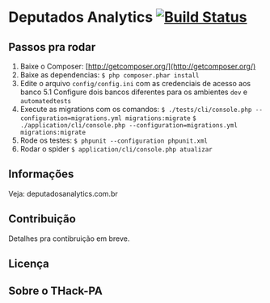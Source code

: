 Deputados Analytics [![Build Status](https://secure.travis-ci.org/thackpa/deputadosAnalytics.png?branch=master)](http://travis-ci.org/thackpa/deputadosAnalytics)
===================

Passos pra rodar
-----------
1. Baixe o Composer: [http://getcomposer.org/](http://getcomposer.org/)
2. Baixe as dependencias: 
   `$ php composer.phar install`
5. Edite o arquivo `config/config.ini` com as credenciais de acesso aos banco
    5.1 Configure dois bancos diferentes para os ambientes  `dev` e `automatedtests`
6. Execute as migrations com os comandos:
`$ ./tests/cli/console.php --configuration=migrations.yml migrations:migrate`
`$ ./application/cli/console.php --configuration=migrations.yml migrations:migrate`
6. Rode os testes: 
`$ phpunit --configuration phpunit.xml`
7. Rodar o spider 
`$ application/cli/console.php atualizar`

Informações
-----------
Veja: deputadosanalytics.com.br


Contribuição
------------
Detalhes pra contibruição em breve.


Licença
-------


Sobre o THack-PA
----------------